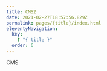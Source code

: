 ```yaml
---
title: CMS2
date: 2021-02-27T18:57:56.829Z
permalink: pages/{title}/index.html
eleventyNavigation:
  key:
    ? "{ title }"
  order: 6
---
```

CMS